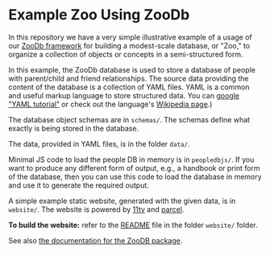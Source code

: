 # Example Zoo Using ZooDb

In this repository we have a very simple illustrative example of a usage of our
[ZooDb framework](https://github.com/phfaist/zoodb)
for building a modest-scale database, or "Zoo," to organize a collection of
objects or concepts in a semi-structured form.

In this example, the ZooDb database is used to store a database of people with
parent/child and friend relationships.  The source data providing the content
of the database is a collection of YAML files.
YAML is a common and useful markup language to store structured data.
You can [google "YAML tutorial"](https://google.com/search?q=YaML+tutorial)
or check out the language's [Wikipedia
page](https://en.wikipedia.org/wiki/YAML).)

The database object schemas are in `schemas/`.  The schemas define what exactly
is being stored in the database.

The data, provided in YAML files, is in the folder `data/`.

Minimal JS code to load the people DB in memory is in `peopledbjs/`.  If you want
to produce any different form of output, e.g., a handbook or print form of the
database, then you can use this code to load the database in memory and use it
to generate the required output.

A simple example static website, generated with the given data, is
in `website/`.  The website
is powered by [11ty](https://11ty.dev/) and [parcel](https://parceljs.org/).

**To build the website:** refer to the [README](website/README.md) file
in the folder `website/` folder. 

See also [the documentation for the ZooDB
package](https://zoodb.readthedocs.org/).
